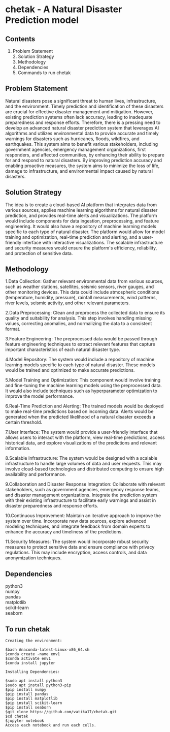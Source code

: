 # chetak - A Natural Disaster Prediction model
## Contents
1. Problem Statement<br>2. Solution Strategy<br>3. Methodology<br>4. Dependencies<br>5. Commands to run chetak<br>
## Problem Statement
Natural disasters pose a significant threat to human lives, infrastructure, and the environment. Timely prediction and identification of these disasters are crucial for effective disaster management and mitigation. However, existing prediction systems often lack accuracy, leading to inadequate preparedness and response efforts. Therefore, there is a pressing need to develop an advanced natural disaster prediction system that leverages AI algorithms and utilizes environmental data to provide accurate and timely warnings for disasters such as hurricanes, floods, wildfires, and earthquakes. This system aims to benefit various stakeholders, including government agencies, emergency management organizations, first responders, and affected communities, by enhancing their ability to prepare for and respond to natural disasters. By improving prediction accuracy and enabling proactive measures, the system aims to minimize the loss of life, damage to infrastructure, and environmental impact caused by natural disasters.
<br>
## Solution Strategy
The idea is to create a cloud-based AI platform that integrates data from various sources, applies machine learning algorithms for natural disaster prediction, and provides real-time alerts and visualizations. The platform would include components for data ingestion, preprocessing, and feature engineering. It would also have a repository of machine learning models specific to each type of natural disaster. The platform would allow for model training and optimization, real-time prediction and alerting, and a user-friendly interface with interactive visualizations. The scalable infrastructure and security measures would ensure the platform's efficiency, reliability, and protection of sensitive data.
<br>
## Methodology
1.Data Collection: Gather relevant environmental data from various sources, such as weather stations, satellites, seismic sensors, river gauges, and other monitoring devices. This data could include atmospheric conditions (temperature, humidity, pressure), rainfall measurements, wind patterns, river levels, seismic activity, and other relevant parameters.

2.Data Preprocessing: Clean and preprocess the collected data to ensure its quality and suitability for analysis. This step involves handling missing values, correcting anomalies, and normalizing the data to a consistent format.

3.Feature Engineering: The preprocessed data would be passed through feature engineering techniques to extract relevant features that capture important characteristics of each natural disaster type.

4.Model Repository: The system would include a repository of machine learning models specific to each type of natural disaster. These models would be trained and optimized to make accurate predictions.

5.Model Training and Optimization: This component would involve training and fine-tuning the machine learning models using the preprocessed data. It would also include techniques such as hyperparameter optimization to improve the model performance.

6.Real-Time Prediction and Alerting: The trained models would be deployed to make real-time predictions based on incoming data. Alerts would be generated when the predicted likelihood of a natural disaster exceeds a certain threshold.

7.User Interface: The system would provide a user-friendly interface that allows users to interact with the platform, view real-time predictions, access historical data, and explore visualizations of the predictions and relevant information.

8.Scalable Infrastructure: The system would be designed with a scalable infrastructure to handle large volumes of data and user requests. This may involve cloud-based technologies and distributed computing to ensure high availability and performance.

9.Collaboration and Disaster Response Integration: Collaborate with relevant stakeholders, such as government agencies, emergency response teams, and disaster management organizations. Integrate the prediction system with their existing infrastructure to facilitate early warnings and assist in disaster preparedness and response efforts.

10.Continuous Improvement: Maintain an iterative approach to improve the system over time. Incorporate new data sources, explore advanced modeling techniques, and integrate feedback from domain experts to enhance the accuracy and timeliness of the predictions.

11.Security Measures: The system would incorporate robust security measures to protect sensitive data and ensure compliance with privacy regulations. This may include encryption, access controls, and data anonymization techniques.
<br>
## Dependencies
python3<br>
numpy<br>
pandas<br>
matplotlib<br>
scikit-learn<br>
seaborn<br>
## To run chetak
~~~~
Creating the environment:

$bash Anaconda-latest-Linux-x86_64.sh
$conda create -name env1
$conda activate env1
$conda install jupyter

Installing Dependencies:

$sudo apt install python3
$sudo apt install python3-pip
$pip install numpy
$pip install pandas
$pip install matplotlib
$pip install scikit-learn
$pip install seaborn
$git clone https://github.com/vatika17/chetak.git
$cd chetak
$jupyter notebook
Access each notebook and run each cells.
~~~~
